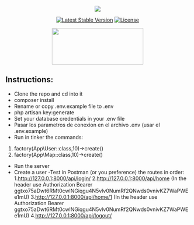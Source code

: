 <p align="center"><img src="https://laravel.com/assets/img/components/logo-laravel.svg"></p>

<p align="center">
<a href="https://packagist.org/packages/laravel/framework"><img src="https://poser.pugx.org/laravel/framework/v/stable.svg" alt="Latest Stable Version"></a>
<a href="https://packagist.org/packages/laravel/framework"><img src="https://poser.pugx.org/laravel/framework/license.svg" alt="License"></a>
</p>

<p align="center"><img src="https://1.bp.blogspot.com/-lBaeJEyLVYY/WwR7stGIPoI/AAAAAAAABic/f0mMXRJ4gfwuw_c-yXsc-fJBeVdbQfXLgCLcBGAs/s1600/Google%2BMaps%2Balt.png" width="250" height="100"></p>

## Instructions:

- Clone the repo and cd into it
- composer install
- Rename or copy .env.example file to .env
- php artisan key:generate
- Set your database credentials in your .env file
- Pasar los parametros de conexion en el archivo .env (usar el .env.example)
- Run in tinker the commands:
1. factory(App\User::class,10)->create()
2. factory(App\Map::class,10)->create()
- Run the server
- Create a user
-Test in Postman (or you preference) the routes in order:
1.http://127.0.0.1:8000/api/login/
2.http://127.0.0.1:8000/api/home (In the header use Authorization Bearer ggtxo75aDwt6RMt0cwlNGiqgu4N5vlv0NumRf2QNwds0vnivKZ7WaPWEe1mU)
3.http://127.0.0.1:8000/api/home/1 (In the header use Authorization Bearer ggtxo75aDwt6RMt0cwlNGiqgu4N5vlv0NumRf2QNwds0vnivKZ7WaPWEe1mU)
4.http://127.0.0.1:8000/api/logout/

